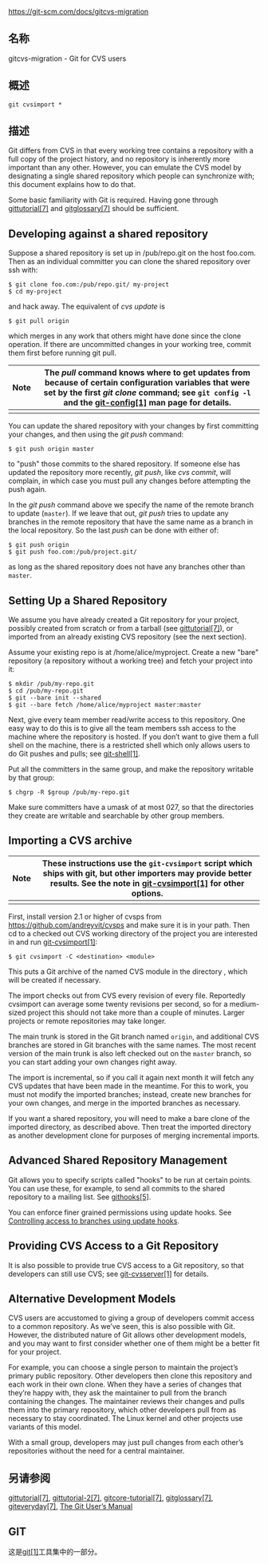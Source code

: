 https://git-scm.com/docs/gitcvs-migration

## 名称

gitcvs-migration - Git for CVS users

## 概述

```
git cvsimport *
```

## 描述

Git differs from CVS in that every working tree contains a repository with a full copy of the project history, and no repository is inherently more important than any other. However, you can emulate the CVS model by designating a single shared repository which people can synchronize with; this document explains how to do that.

Some basic familiarity with Git is required. Having gone through [gittutorial[7]](../gittutorial) and [gitglossary[7]](../gitglossary) should be sufficient.

## Developing against a shared repository

Suppose a shared repository is set up in /pub/repo.git on the host foo.com. Then as an individual committer you can clone the shared repository over ssh with:

```
$ git clone foo.com:/pub/repo.git/ my-project
$ cd my-project
```

and hack away. The equivalent of *cvs update* is

```
$ git pull origin
```

which merges in any work that others might have done since the clone operation. If there are uncommitted changes in your working tree, commit them first before running git pull.

| Note | The *pull* command knows where to get updates from because of certain configuration variables that were set by the first *git clone* command; see `git config -l` and the [git-config[1]](../../1/git-config) man page for details. |
| ---- | ------------------------------------------------------------ |
|      |                                                              |

You can update the shared repository with your changes by first committing your changes, and then using the *git push* command:

```
$ git push origin master
```

to "push" those commits to the shared repository. If someone else has updated the repository more recently, *git push*, like *cvs commit*, will complain, in which case you must pull any changes before attempting the push again.

In the *git push* command above we specify the name of the remote branch to update (`master`). If we leave that out, *git push* tries to update any branches in the remote repository that have the same name as a branch in the local repository. So the last *push* can be done with either of:

```
$ git push origin
$ git push foo.com:/pub/project.git/
```

as long as the shared repository does not have any branches other than `master`.

## Setting Up a Shared Repository

We assume you have already created a Git repository for your project, possibly created from scratch or from a tarball (see [gittutorial[7]](../gittutorial)), or imported from an already existing CVS repository (see the next section).

Assume your existing repo is at /home/alice/myproject. Create a new "bare" repository (a repository without a working tree) and fetch your project into it:

```
$ mkdir /pub/my-repo.git
$ cd /pub/my-repo.git
$ git --bare init --shared
$ git --bare fetch /home/alice/myproject master:master
```

Next, give every team member read/write access to this repository. One easy way to do this is to give all the team members ssh access to the machine where the repository is hosted. If you don’t want to give them a full shell on the machine, there is a restricted shell which only allows users to do Git pushes and pulls; see [git-shell[1]](../../1/git-shell).

Put all the committers in the same group, and make the repository writable by that group:

```
$ chgrp -R $group /pub/my-repo.git
```

Make sure committers have a umask of at most 027, so that the directories they create are writable and searchable by other group members.

## Importing a CVS archive

| Note | These instructions use the `git-cvsimport` script which ships with git, but other importers may provide better results. See the note in [git-cvsimport[1]](../../1/git-cvsimport) for other options. |
| ---- | ------------------------------------------------------------ |
|      |                                                              |

First, install version 2.1 or higher of cvsps from https://github.com/andreyvit/cvsps and make sure it is in your path. Then cd to a checked out CVS working directory of the project you are interested in and run [git-cvsimport[1]](../../1/git-cvsimport):

```
$ git cvsimport -C <destination> <module>
```

This puts a Git archive of the named CVS module in the directory <destination>, which will be created if necessary.

The import checks out from CVS every revision of every file. Reportedly cvsimport can average some twenty revisions per second, so for a medium-sized project this should not take more than a couple of minutes. Larger projects or remote repositories may take longer.

The main trunk is stored in the Git branch named `origin`, and additional CVS branches are stored in Git branches with the same names. The most recent version of the main trunk is also left checked out on the `master` branch, so you can start adding your own changes right away.

The import is incremental, so if you call it again next month it will fetch any CVS updates that have been made in the meantime. For this to work, you must not modify the imported branches; instead, create new branches for your own changes, and merge in the imported branches as necessary.

If you want a shared repository, you will need to make a bare clone of the imported directory, as described above. Then treat the imported directory as another development clone for purposes of merging incremental imports.

## Advanced Shared Repository Management

Git allows you to specify scripts called "hooks" to be run at certain points. You can use these, for example, to send all commits to the shared repository to a mailing list. See [githooks[5]](../../5/githooks).

You can enforce finer grained permissions using update hooks. See [Controlling access to branches using update hooks](https://git-scm.com/docs/howto/update-hook-example).

## Providing CVS Access to a Git Repository

It is also possible to provide true CVS access to a Git repository, so that developers can still use CVS; see [git-cvsserver[1]](../../1/git-cvsserver) for details.

## Alternative Development Models

CVS users are accustomed to giving a group of developers commit access to a common repository. As we’ve seen, this is also possible with Git. However, the distributed nature of Git allows other development models, and you may want to first consider whether one of them might be a better fit for your project.

For example, you can choose a single person to maintain the project’s primary public repository. Other developers then clone this repository and each work in their own clone. When they have a series of changes that they’re happy with, they ask the maintainer to pull from the branch containing the changes. The maintainer reviews their changes and pulls them into the primary repository, which other developers pull from as necessary to stay coordinated. The Linux kernel and other projects use variants of this model.

With a small group, developers may just pull changes from each other’s repositories without the need for a central maintainer.

## 另请参阅

[gittutorial[7]](../gittutorial), [gittutorial-2[7]](../gittutorial-2), [gitcore-tutorial[7]](../gitcore-tutorial), [gitglossary[7]](../gitglossary), [giteveryday[7]](../giteveryday), [The Git User’s Manual](https://git-scm.com/docs/user-manual)

## GIT

  这是[git[1]](../../Git)工具集中的一部分。